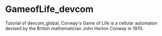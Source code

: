 # GameofLife_devcom
Tutorial of  devcom_global, Conway's Game of Life is a cellular automaton devised by the British mathematician John Horton Conway in 1970.
